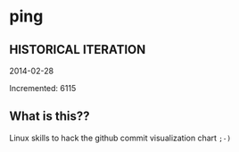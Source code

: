 # ping

## HISTORICAL ITERATION
2014-02-28

Incremented: 6115

## What is this?? 
Linux skills to hack the github commit visualization chart `;-)`

